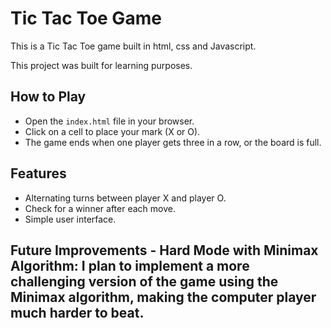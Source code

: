 # Tic Tac Toe Game

This is a  Tic Tac Toe game built in html, css and Javascript. 

This project was built for learning purposes. 

## How to Play

- Open the `index.html` file in your browser.
- Click on a cell to place your mark (X or O).
- The game ends when one player gets three in a row, or the board is full.

## Features

- Alternating turns between player X and player O.
- Check for a winner after each move.
- Simple user interface.


## Future Improvements - **Hard Mode with Minimax Algorithm**: I plan to implement a more challenging version of the game using the Minimax algorithm, making the computer player much harder to beat.